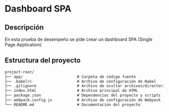 # Dashboard SPA

## Descripción

En esta prueba de desempeño se pide crear un dashboard SPA (Single Page Application)

## Estructura del proyecto

```txt
project-root/
├── app/                        # Carpeta de código fuente
├── .babelrc                    # Archivo de configuración de Babel
├── .gitignore                  # Archivo de ocultar archivos/directorios a Git
├── index.html                  # Archivo principal de HTML
├── package.json                # Dependencias del proyecto y scripts
├── webpack.config.js           # Archivo de configuración de Webpack
└── README.md                   # Documentación del proyecto
```
